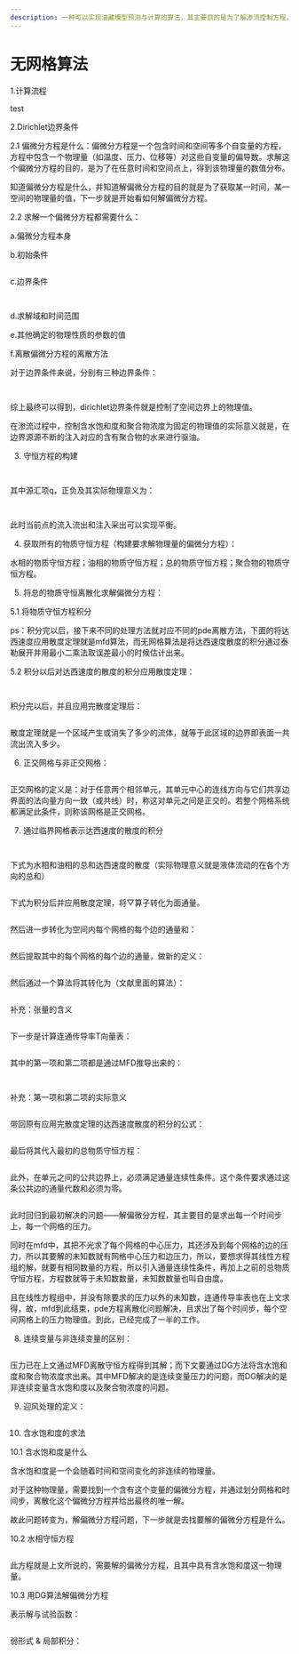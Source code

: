 ```yaml
---
description: 一种可以实现油藏模型预测与计算的算法，其主要目的是为了解渗流控制方程，即一个非稳态偏微分方程。
---
```


# 无网格算法

1.计算流程

test

2.Dirichlet边界条件

2.1 偏微分方程是什么：偏微分方程是一个包含时间和空间等多个自变量的方程，方程中包含一个物理量（如温度、压力、位移等）对这些自变量的偏导数。求解这个偏微分方程的目的，是为了在任意时间和空间点上，得到该物理量的数值分布。

知道偏微分方程是什么，并知道解偏微分方程的目的就是为了获取某一时间，某一空间的物理量的值，下一步就是开始看如何解偏微分方程。

2.2 求解一个偏微分方程都需要什么：

a.偏微分方程本身

b.初始条件

<figure><img src=".gitbook/assets/image (1) (1) (1) (1) (1) (1).png" alt=""><figcaption></figcaption></figure>

c.边界条件

<figure><img src=".gitbook/assets/image (3) (1) (1) (1) (1).png" alt=""><figcaption></figcaption></figure>

<figure><img src=".gitbook/assets/image (8).png" alt=""><figcaption></figcaption></figure>

d.求解域和时间范围

e.其他确定的物理性质的参数的值

f.离散偏微分方程的离散方法

对于边界条件来说，分别有三种边界条件：

<figure><img src=".gitbook/assets/image (2) (1) (1) (1) (1).png" alt=""><figcaption></figcaption></figure>

<figure><img src=".gitbook/assets/image (1) (1) (1) (1) (1).png" alt=""><figcaption></figcaption></figure>

综上最终可以得到，dirichlet边界条件就是控制了空间边界上的物理值。

在渗流过程中，控制含水饱和度和聚合物浓度为固定的物理值的实际意义就是，在边界源源不断的注入对应的含有聚合物的水来进行驱油。

3. 守恒方程的构建

<figure><img src=".gitbook/assets/image (4) (1) (1).png" alt=""><figcaption></figcaption></figure>

<figure><img src=".gitbook/assets/image (5).png" alt=""><figcaption></figcaption></figure>

其中源汇项q，正负及其实际物理意义为：

<figure><img src=".gitbook/assets/image (6).png" alt=""><figcaption></figcaption></figure>

<figure><img src=".gitbook/assets/image (7).png" alt=""><figcaption></figcaption></figure>

此时当前点的流入流出和注入采出可以实现平衡。

4. 获取所有的物质守恒方程（构建要求解物理量的偏微分方程）：

水相的物质守恒方程；油相的物质守恒方程；总的物质守恒方程；聚合物的物质守恒方程。

5. 将总的物质守恒离散化求解偏微分方程：

5.1 将物质守恒方程积分

ps：积分完以后，接下来不同的处理方法就对应不同的pde离散方法，下面的将达西速度应用散度定理就是mfd算法，而无网格算法是将达西速度散度的积分通过泰勒展开并用最小二乘法取误差最小的时候估计出来。

5.2 积分以后对达西速度的散度的积分应用散度定理：

<figure><img src=".gitbook/assets/image (1) (1) (1) (1).png" alt=""><figcaption></figcaption></figure>

<figure><img src=".gitbook/assets/image (3) (1) (1) (1).png" alt=""><figcaption></figcaption></figure>

积分完以后，并且应用完散度定理后：

<figure><img src=".gitbook/assets/image (2) (1) (1) (1).png" alt=""><figcaption></figcaption></figure>

散度定理就是一个区域产生或消失了多少的流体，就等于此区域的边界即表面一共流出流入多少。

6. 正交网格与非正交网格：

<figure><img src=".gitbook/assets/QQ_1753779989446.png" alt=""><figcaption></figcaption></figure>

正交网格的定义是：对于任意两个相邻单元，其单元中心的连线方向与它们共享边界面的法向量方向一致（或共线）时，称这对单元之间是正交的。若整个网格系统都满足此条件，则称该网格是正交网格。

7. 通过临界网格表示达西速度的散度的积分

<figure><img src=".gitbook/assets/image (10).png" alt=""><figcaption></figcaption></figure>

<figure><img src=".gitbook/assets/image (11).png" alt=""><figcaption></figcaption></figure>

下式为水相和油相的总和达西速度的散度（实际物理意义就是液体流动的在各个方向的总和）

<figure><img src=".gitbook/assets/QQ_1753781788925.png" alt=""><figcaption></figcaption></figure>

下式为积分后并应用散度定理，将▽算子转化为面通量。

<figure><img src=".gitbook/assets/image (12).png" alt=""><figcaption></figcaption></figure>

然后进一步转化为空间内每个网格的每个边的通量和：

<figure><img src=".gitbook/assets/image (13).png" alt=""><figcaption></figcaption></figure>

然后提取其中的每个网格的每个边的通量，做新的定义：

<figure><img src=".gitbook/assets/image (14).png" alt=""><figcaption></figcaption></figure>

然后通过一个算法将其转化为（文献里面的算法）：

<figure><img src=".gitbook/assets/image (9).png" alt=""><figcaption></figcaption></figure>

补充：张量的含义

<figure><img src=".gitbook/assets/image (15).png" alt=""><figcaption></figcaption></figure>

下一步是计算连通传导率T向量表：

<figure><img src=".gitbook/assets/image (16).png" alt=""><figcaption></figcaption></figure>

其中的第一项和第二项都是通过MFD推导出来的：

<figure><img src=".gitbook/assets/image (17).png" alt=""><figcaption></figcaption></figure>

<figure><img src=".gitbook/assets/image (1) (1) (1).png" alt=""><figcaption></figcaption></figure>

补充：第一项和第二项的实际意义

<figure><img src=".gitbook/assets/image (3) (1).png" alt=""><figcaption></figcaption></figure>

带回原有应用完散度定理的达西速度散度的积分的公式：

<figure><img src=".gitbook/assets/image (2) (1) (1).png" alt=""><figcaption></figcaption></figure>

最后将其代入最初的总物质守恒方程：

<figure><img src=".gitbook/assets/image (3) (1) (1).png" alt=""><figcaption></figcaption></figure>

此外，在单元之间的公共边界上，必须满足通量连续性条件。这个条件要求通过这条公共边的通量代数和必须为零。

<figure><img src=".gitbook/assets/image (18).png" alt=""><figcaption></figcaption></figure>

此时回归到最初解决的问题——解偏微分方程，其主要目的是求出每一个时间步上，每一个网格的压力。

同时在mfd中，其把不光求了每个网格的中心压力，其还涉及到每个网格的边的压力，所以其要解的未知数就有网格中心压力和边压力，所以，要想求得其线性方程组的解，就要有相同数量的方程，所以引入通量连续性条件，再加上之前的总物质守恒方程，方程数就等于未知数数量，未知数数量也叫自由度。

且在线性方程组中，并没有除要求的压力以外的未知数，连通传导率表也在上文求得，故，mfd到此结束，pde方程离散化问题解决，且求出了每个时间步，每个空间网格上的压力物理值。到此，已经完成了一半的工作。

8. 连续变量与非连续变量的区别：

<figure><img src=".gitbook/assets/image (19).png" alt=""><figcaption></figcaption></figure>

压力已在上文通过MFD离散守恒方程得到其解；而下文要通过DG方法将含水饱和度和聚合物浓度求出来。其中MFD解决的是连续变量压力的问题，而DG解决的是非连续变量含水饱和度以及聚合物浓度的问题。

9. 迎风处理的定义：

<figure><img src=".gitbook/assets/image (20).png" alt=""><figcaption></figcaption></figure>

10. 含水饱和度的求法

10.1 含水饱和度是什么

含水饱和度是一个会随着时间和空间变化的非连续的物理量。

对于这种物理量，需要找到一个含有这个变量的偏微分方程，并通过划分网格和时间步，离散化这个偏微分方程并给出最终的唯一解。

故此问题转变为，解偏微分方程问题，下一步就是去找要解的偏微分方程是什么。

10.2 水相守恒方程

<figure><img src=".gitbook/assets/image (4).png" alt=""><figcaption></figcaption></figure>

此方程就是上文所说的，需要解的偏微分方程，且其中具有含水饱和度这一物理量。

10.3 用DG算法解偏微分方程

表示解与试验函数：

<figure><img src=".gitbook/assets/image (1) (1).png" alt=""><figcaption></figcaption></figure>

弱形式 & 局部积分：

<figure><img src=".gitbook/assets/image (2) (1).png" alt=""><figcaption></figcaption></figure>

